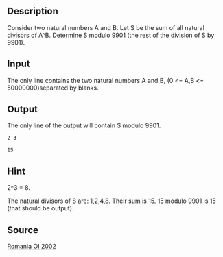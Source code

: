 <h2>Description</h2><p>Consider two natural numbers A and B. Let S be the sum of all natural divisors of A^B. Determine S modulo 9901 (the rest of the division of S by 9901).</p><h2>Input</h2><p>The only line contains the two natural numbers A and B, (0 &lt;= A,B &lt;= 50000000)separated by blanks.</p><h2>Output</h2><p>The only line of the output will contain S modulo 9901.</p><pre><code class="language-input1">2 3</code></pre><pre><code class="language-output1">15</code></pre><h2>Hint</h2><p>2^3 = 8.
</p>The natural divisors of 8 are: 1,2,4,8. Their sum is 15.
15 modulo 9901 is 15 (that should be output). 
<h2>Source</h2><a href="searchproblem?field=source&amp;key=Romania+OI+2002">Romania OI 2002</a>